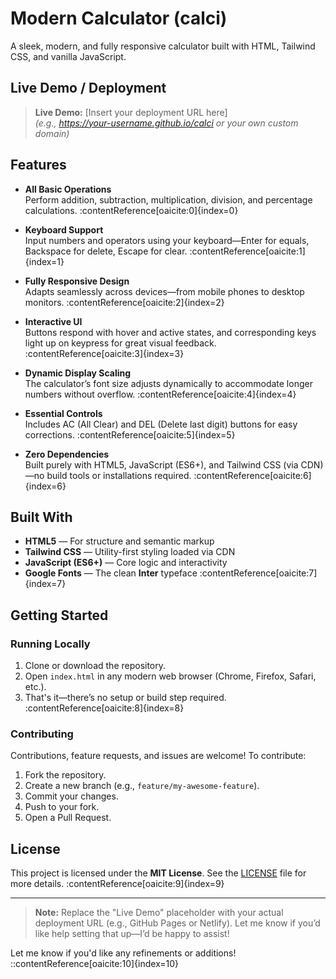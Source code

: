 # Modern Calculator (**calci**)

A sleek, modern, and fully responsive calculator built with HTML, Tailwind CSS, and vanilla JavaScript.

##  Live Demo / Deployment

> **Live Demo:** [Insert your deployment URL here]  
*(e.g., https://your-username.github.io/calci or your own custom domain)*

##  Features

- **All Basic Operations**  
  Perform addition, subtraction, multiplication, division, and percentage calculations. :contentReference[oaicite:0]{index=0}

- **Keyboard Support**  
  Input numbers and operators using your keyboard—Enter for equals, Backspace for delete, Escape for clear. :contentReference[oaicite:1]{index=1}

- **Fully Responsive Design**  
  Adapts seamlessly across devices—from mobile phones to desktop monitors. :contentReference[oaicite:2]{index=2}

- **Interactive UI**  
  Buttons respond with hover and active states, and corresponding keys light up on keypress for great visual feedback. :contentReference[oaicite:3]{index=3}

- **Dynamic Display Scaling**  
  The calculator’s font size adjusts dynamically to accommodate longer numbers without overflow. :contentReference[oaicite:4]{index=4}

- **Essential Controls**  
  Includes AC (All Clear) and DEL (Delete last digit) buttons for easy corrections. :contentReference[oaicite:5]{index=5}

- **Zero Dependencies**  
  Built purely with HTML5, JavaScript (ES6+), and Tailwind CSS (via CDN)—no build tools or installations required. :contentReference[oaicite:6]{index=6}

##  Built With

- **HTML5** — For structure and semantic markup  
- **Tailwind CSS** — Utility-first styling loaded via CDN  
- **JavaScript (ES6+)** — Core logic and interactivity  
- **Google Fonts** — The clean **Inter** typeface :contentReference[oaicite:7]{index=7}

##  Getting Started

### Running Locally

1. Clone or download the repository.  
2. Open `index.html` in any modern web browser (Chrome, Firefox, Safari, etc.).  
3. That's it—there’s no setup or build step required. :contentReference[oaicite:8]{index=8}

### Contributing

Contributions, feature requests, and issues are welcome! To contribute:

1. Fork the repository.  
2. Create a new branch (e.g., `feature/my-awesome-feature`).  
3. Commit your changes.  
4. Push to your fork.  
5. Open a Pull Request.

##  License

This project is licensed under the **MIT License**. See the [LICENSE](LICENSE) file for more details. :contentReference[oaicite:9]{index=9}

---

> **Note:** Replace the "Live Demo" placeholder with your actual deployment URL (e.g., GitHub Pages or Netlify). Let me know if you’d like help setting that up—I’d be happy to assist!

Let me know if you'd like any refinements or additions!
::contentReference[oaicite:10]{index=10}
